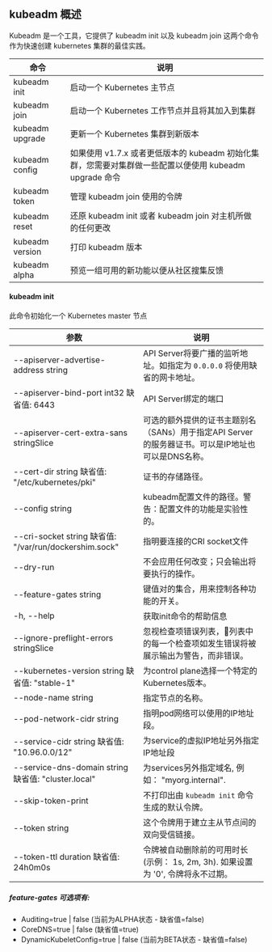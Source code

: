 ## kubeadm 概述

Kubeadm 是一个工具，它提供了 kubeadm init 以及 kubeadm join 这两个命令作为快速创建 kubernetes 集群的最佳实践。

| 命令            | 说明                                                                                                   |
| --------------- | ------------------------------------------------------------------------------------------------------ |
| kubeadm init    | 启动一个 Kubernetes 主节点                                                                             |
| kubeadm join    | 启动一个 Kubernetes 工作节点并且将其加入到集群                                                         |
| kubeadm upgrade | 更新一个 Kubernetes 集群到新版本                                                                       |
| kubeadm config  | 如果使用 v1.7.x 或者更低版本的 kubeadm 初始化集群，您需要对集群做一些配置以便使用 kubeadm upgrade 命令 |
| kubeadm token   | 管理 kubeadm join 使用的令牌                                                                           |
| kubeadm reset   | 还原 kubeadm init 或者 kubeadm join 对主机所做的任何更改                                               |
| kubeadm version | 打印 kubeadm 版本                                                                                      |
| kubeadm alpha   | 预览一组可用的新功能以便从社区搜集反馈                                                                 |

#### kubeadm init

此命令初始化一个 Kubernetes master 节点

| 参数                                                       | 说明                                                                                              |
| ---------------------------------------------------------- | ------------------------------------------------------------------------------------------------- |
| --apiserver-advertise-address string                       | API Server将要广播的监听地址。如指定为 `0.0.0.0` 将使用缺省的网卡地址。                           |
| --apiserver-bind-port int32     缺省值: 6443               | API Server绑定的端口                                                                              |
| --apiserver-cert-extra-sans stringSlice                    | 可选的额外提供的证书主题别名（SANs）用于指定API Server的服务器证书。可以是IP地址也可以是DNS名称。 |
| --cert-dir string     缺省值: "/etc/kubernetes/pki"        | 证书的存储路径。                                                                                  |
| --config string                                            | kubeadm配置文件的路径。警告：配置文件的功能是实验性的。                                           |
| --cri-socket string     缺省值: "/var/run/dockershim.sock" | 指明要连接的CRI socket文件                                                                        |
| --dry-run                                                  | 不会应用任何改变；只会输出将要执行的操作。                                                        |
| --feature-gates string                                     | 键值对的集合，用来控制各种功能的开关。                                                            |
| -h, --help                                                 | 获取init命令的帮助信息                                                                            |
| --ignore-preflight-errors stringSlice                      | 忽视检查项错误列表，列表中的每一个检查项如发生错误将被展示输出为警告，而非错误。                 |
| --kubernetes-version string     缺省值: "stable-1"         | 为control plane选择一个特定的Kubernetes版本。                                                     |
| --node-name string                                         | 指定节点的名称。                                                                                  |
| --pod-network-cidr string                                  | 指明pod网络可以使用的IP地址段。                                                                   |
| --service-cidr string     缺省值: "10.96.0.0/12"           | 为service的虚拟IP地址另外指定IP地址段                                                             |
| --service-dns-domain string     缺省值: "cluster.local"    | 为services另外指定域名, 例如： "myorg.internal".                                                  |
| --skip-token-print                                         | 不打印出由 `kubeadm init` 命令生成的默认令牌。                                                    |
| --token string                                             | 这个令牌用于建立主从节点间的双向受信链接。                                                        |
| --token-ttl duration     缺省值: 24h0m0s                   | 令牌被自动删除前的可用时长 (示例： 1s, 2m, 3h). 如果设置为 '0', 令牌将永不过期。                  |

##### feature-gates 可选项有:
- Auditing=true | false (当前为ALPHA状态 - 缺省值=false)
- CoreDNS=true | false (缺省值=true)
- DynamicKubeletConfig=true | false (当前为BETA状态 - 缺省值=false)